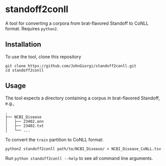 # standoff2conll

A tool for converting a corpora from brat-flavored Standoff to CoNLL format. Requires  `python2`.

## Installation

To use the tool, clone this repository

```
git clone https://github.com/JohnGiorgi/standoff2conll.git
cd standoff2conll
```

## Usage

The tool expects a directory containing a corpus in brat-flavored Standoff, e.g.,

```
.
├── NCBI_Disease
│   ├── 23402.ann
│   ├── 23402.txt
│   └── ...
```

To convert the `train` partition to CoNLL format:

```
python2 standoff2conll path/to/NCBI_Disease/ > NCBI_Disease_CoNLL.tsv
```

Run `python standoff2conll --help` to see all command line arguments.
